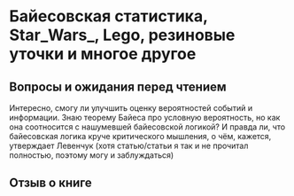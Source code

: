# Байесовская статистика, Star_Wars_, Lego, резиновые уточки и многое другое

## Вопросы и ожидания перед чтением
Интересно, смогу ли улучшить оценку вероятностей событий и информации. 
Знаю теорему Байеса про условную вероятность, но как она соотносится с нашумевшей байесовской логикой?
И правда ли, что байесовская логика круче критического мышления, о чём, кажется, утверждает Левенчук (хотя статью/статьи я так и не прочитал полностью, поэтому могу и заблуждаться)

## Отзыв о книге
